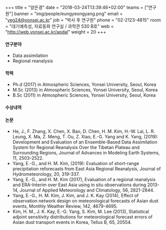 +++
title = "양은경"
date = "2018-03-24T13:39:46+02:00"
teams = ["연구원"]
banner = "img/people/eungyeongyang.png"
email = "yeg24@yonsei.ac.kr"
job = "박사 후 연구원"
phone = "02-2123-4815"
room = "대기예측성, 자료동화 연구실 / 과학관 530 B호"
web = "http://web.yonsei.ac.kr/apdal"
weight = 20
+++

#### 연구분야
+ Data assimilation
+ Regional reanalysis


#### 학력
 + Ph.d (2017) in Atmospheric Sciences, Yonsei University, Seoul, Korea
 + M.Sc (2013) in Atmospheric Sciences, Yonsei University, Seoul, Korea
 + B.Sc (2011) in Atmospheric Sciences, Yonsei University, Seoul, Korea

#### 수상내역



#### 논문
+ He, J., F. Zhang, X. Chen, X. Bao, D. Chen, H. M. Kim, H.-W. Lai, L. R. Leung, X. Ma, Z. Meng, T. Ou, Z. Xiao, E.-G. Yang and K. Yang, (2019): Development and Evaluation of an Ensemble-Based Data Assimilation System for Regional Reanalysis Over the Tibetan Plateau and Surrounding Regions, Journal of Advances in Modeling Earth Systems, 11, 2503-2522.
+ Yang, E.-G., and H. M. Kim, (2019): Evaluation of short-range precipitation reforecasts from East Asia Regional Reanalysis, Journal of Hydrometeorology, 20, 319-337.
+ Yang, E.-G., and H. M. Kim (2017), Evaluation of a regional reanalysis and ERA-Interim over East Asia using in situ observations during 2013-14, Journal of Applied Meteorology and Climatology, 56, 2821-2844.
+ Yang, E.-G., H. M. Kim, J. Kim, and J. K. Kay (2014), Effect of observation network design on meteorological forecasts of Asian dust events, Monthly Weather Review, 142, 4679-4695.
+ Kim, H. M., J. K. Kay, E.-G. Yang, S. Kim, M. Lee (2013), Statistical adjoint sensitivity distributions for meteorological forecast errors of Asian dust transport events in Korea, Tellus B, 65, 20554.
